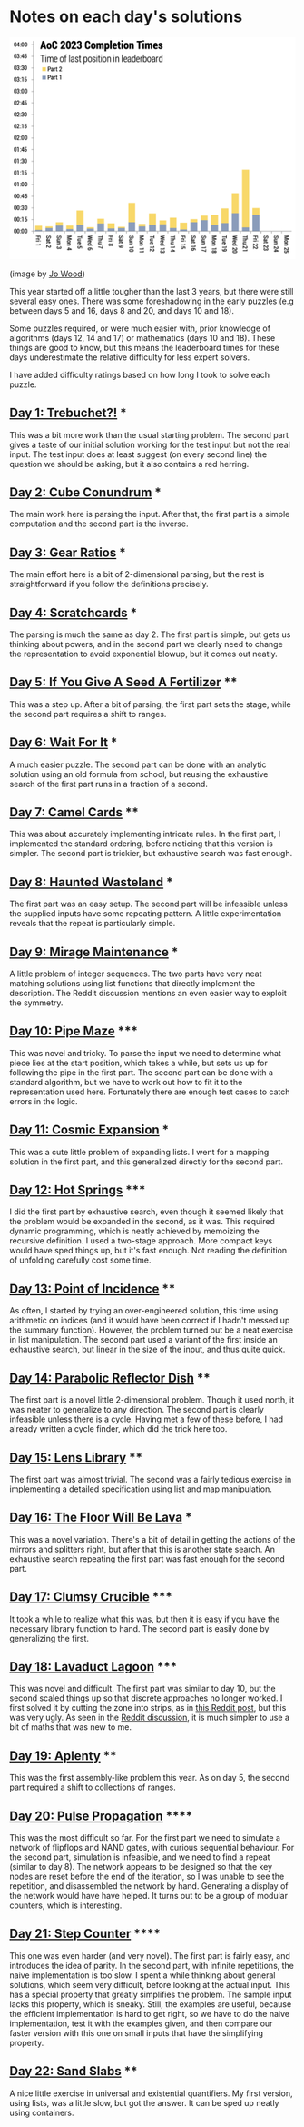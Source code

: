 # Notes on each day's solutions

![Completion times 2023](https://raw.githubusercontent.com/jwoLondon/adventOfCode/master/images/completionTimes2023.png)

(image by [Jo Wood](https://github.com/jwoLondon))

This year started off a little tougher than the last 3 years, but there
were still several easy ones.  There was some foreshadowing in the early
puzzles (e.g between days 5 and 16, days 8 and 20, and days 10 and 18).

Some puzzles required, or were much easier with, prior knowledge
of algorithms (days 12, 14 and 17) or mathematics (days 10 and 18).
These things are good to know, but this means the leaderboard times for
these days underestimate the relative difficulty for less expert solvers.

I have added difficulty ratings based on how long I took to solve each puzzle.

## [Day 1: Trebuchet?!](https://adventofcode.com/2023/day/1) \*

This was a bit more work than the usual starting problem.  The second
part gives a taste of our initial solution working for the test input
but not the real input.  The test input does at least suggest (on every
second line) the question we should be asking, but it also contains a
red herring.

## [Day 2: Cube Conundrum](https://adventofcode.com/2023/day/2) \*

The main work here is parsing the input.  After that, the first part is
a simple computation and the second part is the inverse.

## [Day 3: Gear Ratios](https://adventofcode.com/2023/day/3) \*

The main effort here is a bit of 2-dimensional parsing, but the rest is
straightforward if you follow the definitions precisely.

## [Day 4: Scratchcards](https://adventofcode.com/2023/day/4) \*

The parsing is much the same as day 2.  The first part is simple, but
gets us thinking about powers, and in the second part we clearly need
to change the representation to avoid exponential blowup, but it comes
out neatly.

## [Day 5: If You Give A Seed A Fertilizer](https://adventofcode.com/2023/day/5) \*\*

This was a step up.  After a bit of parsing, the first part sets the
stage, while the second part requires a shift to ranges.

## [Day 6: Wait For It](https://adventofcode.com/2023/day/6) \*

A much easier puzzle.  The second part can be done with an analytic
solution using an old formula from school, but reusing the exhaustive
search of the first part runs in a fraction of a second.

## [Day 7: Camel Cards](https://adventofcode.com/2023/day/7) \*\*

This was about accurately implementing intricate rules.  In the first
part, I implemented the standard ordering, before noticing that this
version is simpler.  The second part is trickier, but exhaustive search
was fast enough.

## [Day 8: Haunted Wasteland](https://adventofcode.com/2023/day/8) \*

The first part was an easy setup.  The second part will be infeasible
unless the supplied inputs have some repeating pattern.  A little
experimentation reveals that the repeat is particularly simple.

## [Day 9: Mirage Maintenance](https://adventofcode.com/2023/day/9) \*

A little problem of integer sequences.  The two parts have very neat
matching solutions using list functions that directly implement the
description.  The Reddit discussion mentions an even easier way to
exploit the symmetry.

## [Day 10: Pipe Maze](https://adventofcode.com/2023/day/10) \*\*\*

This was novel and tricky.  To parse the input we need to determine what
piece lies at the start position, which takes a while, but sets us up
for following the pipe in the first part.  The second part can be done
with a standard algorithm, but we have to work out how to fit it to the
representation used here.  Fortunately there are enough test cases to
catch errors in the logic.

## [Day 11: Cosmic Expansion](https://adventofcode.com/2023/day/11) \*

This was a cute little problem of expanding lists.  I went for a
mapping solution in the first part, and this generalized directly for
the second part.

## [Day 12: Hot Springs](https://adventofcode.com/2023/day/12) \*\*\*

I did the first part by exhaustive search, even though it seemed
likely that the problem would be expanded in the second, as it was.
This required dynamic programming, which is neatly achieved by memoizing
the recursive definition.  I used a two-stage approach.  More compact
keys would have sped things up, but it's fast enough.  Not reading the
definition of unfolding carefully cost some time.

## [Day 13: Point of Incidence](https://adventofcode.com/2023/day/13) \*\*

As often, I started by trying an over-engineered solution, this time
using arithmetic on indices (and it would have been correct if I hadn't
messed up the summary function).  However, the problem turned out be
a neat exercise in list manipulation.  The second part used a variant
of the first inside an exhaustive search, but linear in the size of the
input, and thus quite quick.

## [Day 14: Parabolic Reflector Dish](https://adventofcode.com/2023/day/14) \*\*

The first part is a novel little 2-dimensional problem.  Though it
used north, it was neater to generalize to any direction.  The second
part is clearly infeasible unless there is a cycle.  Having met a few
of these before, I had already written a cycle finder, which did the
trick here too.

## [Day 15: Lens Library](https://adventofcode.com/2023/day/15) \*\*

The first part was almost trivial.  The second was a fairly tedious
exercise in implementing a detailed specification using list and map
manipulation.

## [Day 16: The Floor Will Be Lava](https://adventofcode.com/2023/day/16) \*

This was a novel variation.  There's a bit of detail in getting the
actions of the mirrors and splitters right, but after that this is
another state search.  An exhaustive search repeating the first part
was fast enough for the second part.

## [Day 17: Clumsy Crucible](https://adventofcode.com/2023/day/17) \*\*\*

It took a while to realize what this was, but then it is easy if you
have the necessary library function to hand.  The second part is easily
done by generalizing the first.

## [Day 18: Lavaduct Lagoon](https://adventofcode.com/2023/day/18) \*\*\*

This was novel and difficult.  The first part was similar to day 10, but
the second scaled things up so that discrete approaches no longer worked.
I first solved it by cutting the zone into strips, as in
[this Reddit post](https://www.reddit.com/r/adventofcode/comments/18l6tlj/2023_day_18_developed_my_own_algorithm/),
but this was very ugly.  As seen in the
[Reddit discussion](https://www.reddit.com/r/adventofcode/comments/18l0qtr/2023_day_18_solutions/),
it is much simpler to use a bit of maths that was new to me.

## [Day 19: Aplenty](https://adventofcode.com/2023/day/19) \*\*

This was the first assembly-like problem this year.  As on day 5, the
second part required a shift to collections of ranges.

## [Day 20: Pulse Propagation](https://adventofcode.com/2023/day/20) \*\*\*\*

This was the most difficult so far.  For the first part we need to
simulate a network of flipflops and NAND gates, with curious sequential
behaviour.  For the second part, simulation is infeasible, and we need
to find a repeat (similar to day 8).  The network appears to be designed
so that the key nodes are reset before the end of the iteration, so I
was unable to see the repetition, and disassembled the network by hand.
Generating a display of the network would have have helped.  It turns
out to be a group of modular counters, which is interesting.

## [Day 21: Step Counter](https://adventofcode.com/2023/day/21) \*\*\*\*

This one was even harder (and very novel).  The first part is fairly
easy, and introduces the idea of parity.  In the second part, with
infinite repetitions, the naive implementation is too slow.  I spent
a while thinking about general solutions, which seem very difficult,
before looking at the actual input.  This has a special property
that greatly simplifies the problem.  The sample input lacks this
property, which is sneaky.  Still, the examples are useful, because
the efficient implementation is hard to get right, so we have to do
the naive implementation, test it with the examples given, and then
compare our faster version with this one on small inputs that have the
simplifying property.

## [Day 22: Sand Slabs](https://adventofcode.com/2023/day/22) \*\*

A nice little exercise in universal and existential quantifiers.
My first version, using lists, was a little slow, but got the answer.
It can be sped up neatly using containers.
